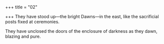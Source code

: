 +++
title = "02"

+++
They have stood up—the bright Dawns—in the east, like the sacrificial  posts fixed at ceremonies.  

They have unclosed the doors of the enclosure of darkness as they  dawn, blazing and pure.  